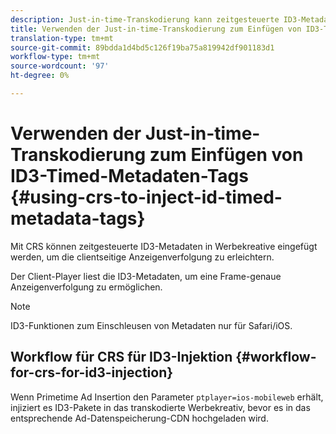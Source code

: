 ```yaml
---
description: Just-in-time-Transkodierung kann zeitgesteuerte ID3-Metadaten in Werbeinhalte injizieren, um die clientseitige Anzeigenverfolgung zu erleichtern.
title: Verwenden der Just-in-time-Transkodierung zum Einfügen von ID3-Timed-Metadaten-Tags
translation-type: tm+mt
source-git-commit: 89bdda1d4bd5c126f19ba75a819942df901183d1
workflow-type: tm+mt
source-wordcount: '97'
ht-degree: 0%

---
```



# Verwenden der Just-in-time-Transkodierung zum Einfügen von ID3-Timed-Metadaten-Tags {#using-crs-to-inject-id-timed-metadata-tags}

Mit CRS können zeitgesteuerte ID3-Metadaten in Werbekreative eingefügt werden, um die clientseitige Anzeigenverfolgung zu erleichtern.

Der Client-Player liest die ID3-Metadaten, um eine Frame-genaue Anzeigenverfolgung zu ermöglichen.

>[!NOTE]
>
>ID3-Funktionen zum Einschleusen von Metadaten nur für Safari/iOS.

## Workflow für CRS für ID3-Injektion {#workflow-for-crs-for-id3-injection}

Wenn Primetime Ad Insertion den Parameter `ptplayer=ios-mobileweb` erhält, injiziert es ID3-Pakete in das transkodierte Werbekreativ, bevor es in das entsprechende Ad-Datenspeicherung-CDN hochgeladen wird.
